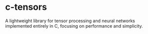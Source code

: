 # c-tensors
A lightweight library for tensor processing and neural networks implemented entirely in C, focusing on performance and simplicity.
